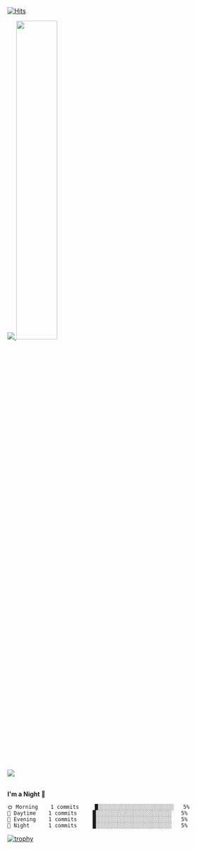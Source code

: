 [![Hits](https://hits.seeyoufarm.com/api/count/incr/badge.svg?url=https%3A%2F%2Fgithub.com%2Fdkssud8150%2Fdkssud8150&count_bg=%23DCE1E0&title_bg=%2344FBF0&icon=probot.svg&icon_color=%23FFFFFF&title=hits&edge_flat=false)](https://hits.seeyoufarm.com)

<a href="s">
  <img src="https://github-readme-stats.vercel.app/api/top-langs/?username=dkssud8150&exclude_repo=dkssud8150.github.io&layout=compact&theme=tokyonight" />
</a>
<a href="s">
  <img src="https://github-readme-stats.vercel.app/api?username=dkssud8150&theme=tokyonight&show_icons=true" width="43%" />
</a>

<br>
<br>

<img align="center" src="https://github-readme-stats.vercel.app/api/pin/?username=dkssud8150&repo=dkssud8150.github.io">

<br>
<br>


**I'm a Night 🦉** 

```text
🌞 Morning    1 commits     █░░░░░░░░░░░░░░░░░░░░░░░░   5% 
🌆 Daytime    1 commits     █░░░░░░░░░░░░░░░░░░░░░░░░   5% 
🌃 Evening    1 commits     █░░░░░░░░░░░░░░░░░░░░░░░░   5% 
🌙 Night      1 commits     █░░░░░░░░░░░░░░░░░░░░░░░░   5%

```

[![trophy](https://github-profile-trophy.vercel.app/?username=dkssud8150&theme=flat&column=7)](https://github.com/dkssud8150/github-profile-trophy)


